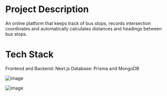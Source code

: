 # Project Description
An online platform that keeps track of bus stops, records intersection coordinates and automatically calculates distances and headings between bus stops. 

# Tech Stack
Frontend and Backend: Next.js
Database: Prisma and MongoDB


![image](https://github.com/Frankbz/Intersction-auto-app/assets/98783358/f524d852-b8a4-46cc-844a-f5d89475cb41)


![image](https://github.com/Frankbz/Intersction-auto-app/assets/98783358/792a8cd4-6bad-4e39-9b8c-a24129b8693f)
